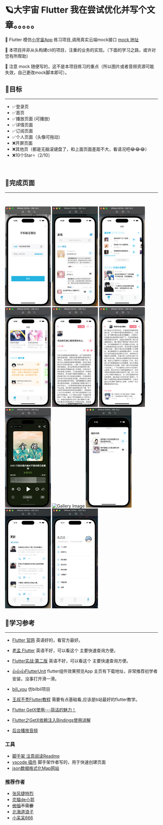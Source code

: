 #  🪐大宇宙 Flutter 我在尝试优化并写个文章。。。。。

🚩 Flutter 模仿[小宇宙App](https://www.plutopod.com/) 练习项目,调用真实云端mock接口 [mock 地址](https://www.apifox.cn/apidoc/shared-343f119d-0318-425f-ba64-d2a291136766/api-66526781)

🚩 本项目并非从头构建cli的项目，注重的业务的实现。（下面的学习之路，或许对您有所帮助）

🚩 注意 mock 随便写的，这不是本项目练习的重点（所以图片或者音频资源可能失效，自己更改mock脚本即可）。
<br/>

## 🌱目标
<hr/>

- ✅登录页
- ✅首页
- ✅播放页面 (可播放) 
- ✅详情页面
- ✅订阅页面
- ✅个人页面（头像可拖动）
- ❌开屏页面
- ❌其他页（都是无脑滚键盘了，和上面页面差距不大，看请况吧😂😂😂）
- ❌10个Star⭐（2/10）
<br/>

## 🌳完成页面 

<hr/>

<br>

<p align="left">
<img src="screenshots/sc.png" alt="Gallery Image" width="30%" />
<img src="screenshots/sc1.png" alt="Gallery Image" width="30%" />
<img src="screenshots/sc2.png" alt="Gallery Image" width="30%" />
<img src="screenshots/sc3.png" alt="Gallery Image" width="30%" />
<img src="screenshots/sc4.png" alt="Gallery Image" width="30%" />
<img src="screenshots/sc5.png" alt="Gallery Image" width="30%" />
<img src="screenshots/sc6.png" alt="Gallery Image" width="30%" />
<img src="screenshots/sc10.png" alt="Gallery Image" width="30%" />
<img src="screenshots/sc7.png" alt="Gallery Image" width="30%" />
<img src="screenshots/sc8.png" alt="Gallery Image" width="30%" />
<img src="screenshots/sc9.png" alt="Gallery Image" width="30%" />
</p>

## 🌻学习参考  
<hr/>

- [Flutter 官网](https://flutter.cn) 英语好的，看官方最好。
- [老孟 Flutter](http://www.laomengit.com/)  英语不好，可以看这个 主要快速查询方便。
- [Flutter实战·第二版](https://book.flutterchina.club/chapter6/tabview.html#_6-9-1-tabbarview)  英语不好，可以看这个 主要快速查询方便。
- [👍👍👍FlutterUnit](https://github.com/toly1994328/FlutterUnit)  flutter组件效果预览App 主页有下载地址，非常推荐初学者安装，没事打开滑一滑。
- [bili_you](https://github.com/lucinhu/bili_you)   仿bilbil项目

- [王叔不秃Flutter教程](https://www.bilibili.com/video/BV1dt4y117J9/?spm_id_from=333.788&vd_source=009060b038d734b4de0f2c3ccf982d98) 需要有点基础看,应该是b站最好的flutter教学。
- [Flutter GetX使用---简洁的魅力！](https://juejin.cn/post/6924104248275763208)
- [Flutter之GetX依赖注入Bindings使用详解](https://juejin.cn/post/7062516045130498084)
- [后台播放音频](https://github.com/ryanheise/just_audio/blob/minor/just_audio_background/example/lib/main.dart)
### 工具 ###
- [脚手架 注意阅读Readme](https://github.com/xieyezi/flutter-getx-template)
- [vscode 插件](https://marketplace.visualstudio.com/items?itemName=xieyezi.monia-getx-template) 脚手架作者写的，用于快速创建页面
- [json数据格式化Map网站](https://app.quicktype.io/)
### 推荐作者 ###
- [张风捷特烈](https://juejin.cn/user/149189281194766)
- [恋猫de小郭](https://juejin.cn/user/817692379985752)
- ~~[优弧](https://juejin.cn/user/852876722177533)不需要~~
- [北海道浪子](https://juejin.cn/user/729731450022440) 
- [小呆呆666](https://juejin.cn/user/2840793776393847) 
 


